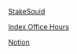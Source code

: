 [StakeSquid](https://github.com/StakeSquid)

[Index Office Hours](https://www.youtube.com/@indexerofficehours4254)

[Notion](https://thegraphfoundation.notion.site/MIPs-Home-911e1187f1d94d12b247317265f81059)
